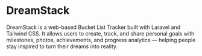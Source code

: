 # DreamStack
DreamStack is a web-based Bucket List Tracker built with Laravel and Tailwind CSS. It allows users to create, track, and share personal goals with milestones, photos, achievements, and progress analytics — helping people stay inspired to turn their dreams into reality.
